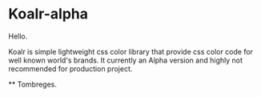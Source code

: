 # Koalr-alpha

Hello.

Koalr is simple lightweight css color library that provide css color code for well known world's brands.
It currently an Alpha version and highly not recommended for production project.


** Tombreges.
